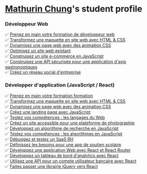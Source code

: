 <!-- ### Hi there 👋 -->

<!--
**openclassrooms-student/openclassrooms-student** is a ✨ _special_ ✨ repository because its `README.md` (this file) appears on your GitHub profile.

Here are some ideas to get you started:

- 🔭 I’m currently working on ...
- 🌱 I’m currently learning ...
- 👯 I’m looking to collaborate on ...
- 🤔 I’m looking for help with ...
- 💬 Ask me about ...
- 📫 How to reach me: ...
- 😄 Pronouns: ...
- ⚡ Fun fact: ...
-->

# [Mathurin Chung](https://github.com/mathurinchung)'s student profile

### Développeur Web
:white_check_mark: [Prenez en main votre formation de développeur web](https://github.com/openclassrooms-student/mathurinchung_webdev_1_28042021)  
:white_check_mark: [Transformez une maquette en site web avec HTML & CSS](https://github.com/openclassrooms-student/mathurinchung_webdev_2_03052021)  
:white_check_mark: [Dynamisez une page web avec des animation CSS](https://github.com/openclassrooms-student/mathurinchung_webdev_3_15112021)  
:white_check_mark: [Optimisez un site web existant](https://github.com/openclassrooms-student/mathurinchung_webdev_4_29112021)  
:white_check_mark: [Construisez un site e-commerce en JavaScript](https://github.com/openclassrooms-student/mathurinchung_webdev_5_13012022)  
:white_check_mark: [Construisez une API sécurisée pour une application d'avis gastronomiques](https://github.com/openclassrooms-student/mathurinchung_webdev_6_16022022)  
:white_check_mark: [Créez un réseau social d'entreprise](https://github.com/openclassrooms-student/mathurinchung_webdev_7_22032022)  

### Développer d'application (JavaScript / React)
:white_check_mark: [Prenez en main votre formation formation](https://github.com/openclassrooms-student/mathurinchung_frontend_1_05092022)  
:white_check_mark: [Transformez une maquette en site web avec HTML & CSS](https://github.com/openclassrooms-student/mathurinchung_frontend_2_05092022)  
:white_check_mark: [Dynamisez une page web avec des animation CSS](https://github.com/openclassrooms-student/mathurinchung_frontend_3_05092022)  
:white_check_mark: [Créez une landing page avec JavaScript](https://github.com/openclassrooms-student/mathurinchung_frontend_4_13092022)  
:white_check_mark: [Testez vos compétences : les langages du Web](https://github.com/openclassrooms-student/mathurinchung_frontend_5_04102022)  
:white_check_mark: [Créez un site accessible pour une plateforme de photographie](https://github.com/openclassrooms-student/mathurinchung_frontend_6_04102022)  
:white_check_mark: [Développez un algorithme de recherche en JavaScript](https://github.com/openclassrooms-student/mathurinchung_frontend_7_01112022)  
:white_check_mark: [Testez vos compétences : les algorithmes en JavaScript](https://github.com/openclassrooms-student/mathurinchung_frontend_8_29112022)  
:white_check_mark: [Débuggez et testez un SaaS RH](https://github.com/openclassrooms-student/mathurinchung_frontend_9_29112022)  
:white_check_mark: [Définissez les besoins pour une app de soutien scolaire](https://github.com/openclassrooms-student/mathurinchung_frontend_10_27122022)  
:white_check_mark: [Développez une application Web avec React et React Router](https://github.com/openclassrooms-student/mathurinchung_frontend_11_03022023)  
:white_check_mark: [Développez un tableau de bord d'analytics avec React](https://github.com/openclassrooms-student/mathurinchung_frontend_12_24022023)  
:white_check_mark: [Utilisez une API pour un compte utilisateur bancaire avec React](https://github.com/openclassrooms-student/mathurinchung_frontend_13_21032023)  
:white_check_mark: [Faites passer une librairie jQuery vers React](https://github.com/openclassrooms-student/mathurinchung_frontend_14_04042023)  
